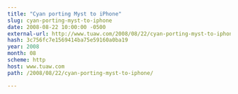 ```yaml
---
title: "Cyan porting Myst to iPhone"
slug: cyan-porting-myst-to-iphone
date: 2008-08-22 10:00:00 -0500
external-url: http://www.tuaw.com/2008/08/22/cyan-porting-myst-to-iphone/
hash: 3c756fc7e1569414ba75e59160a0ba19
year: 2008
month: 08
scheme: http
host: www.tuaw.com
path: /2008/08/22/cyan-porting-myst-to-iphone/

---
```



